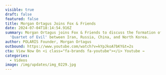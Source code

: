 ```yaml
---
visible: true
draft: false
featured: false
title: Morgan Ortagus Joins Fox & Friends
date: 2024-07-04T18:14:54.916Z
summary: Morgan Ortagus joins Fox & Friends to discuss the formation of the
  'Quartet of Evil' between Iran, Russia, China, and North Korea.
author: POLARIS Founder, Morgan Ortagus
outbound: https://www.youtube.com/watch?v=kYpJkoA7bKY&t=2s
cta: View Now On <i class="fa-brands fa-youtube"></i> Youtube →
categories:
  - Videos
image: /img/updates/img_0229.jpg
---
```

